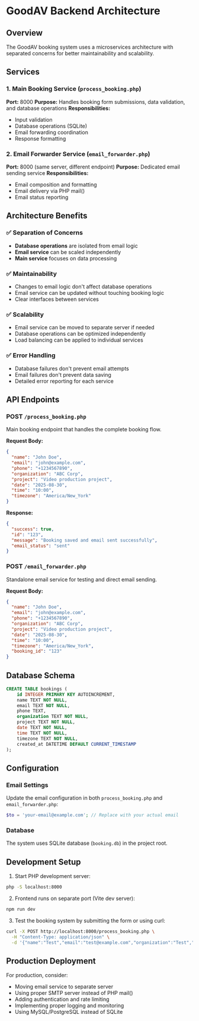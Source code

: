 # GoodAV Backend Architecture

## Overview
The GoodAV booking system uses a microservices architecture with separated concerns for better maintainability and scalability.

## Services

### 1. Main Booking Service (`process_booking.php`)
**Port:** 8000
**Purpose:** Handles booking form submissions, data validation, and database operations
**Responsibilities:**
- Input validation
- Database operations (SQLite)
- Email forwarding coordination
- Response formatting

### 2. Email Forwarder Service (`email_forwarder.php`)
**Port:** 8000 (same server, different endpoint)
**Purpose:** Dedicated email sending service
**Responsibilities:**
- Email composition and formatting
- Email delivery via PHP mail()
- Email status reporting

## Architecture Benefits

### ✅ Separation of Concerns
- **Database operations** are isolated from email logic
- **Email service** can be scaled independently
- **Main service** focuses on data processing

### ✅ Maintainability
- Changes to email logic don't affect database operations
- Email service can be updated without touching booking logic
- Clear interfaces between services

### ✅ Scalability
- Email service can be moved to separate server if needed
- Database operations can be optimized independently
- Load balancing can be applied to individual services

### ✅ Error Handling
- Database failures don't prevent email attempts
- Email failures don't prevent data saving
- Detailed error reporting for each service

## API Endpoints

### POST `/process_booking.php`
Main booking endpoint that handles the complete booking flow.

**Request Body:**
```json
{
  "name": "John Doe",
  "email": "john@example.com",
  "phone": "+1234567890",
  "organization": "ABC Corp",
  "project": "Video production project",
  "date": "2025-08-30",
  "time": "10:00",
  "timezone": "America/New_York"
}
```

**Response:**
```json
{
  "success": true,
  "id": "123",
  "message": "Booking saved and email sent successfully",
  "email_status": "sent"
}
```

### POST `/email_forwarder.php`
Standalone email service for testing and direct email sending.

**Request Body:**
```json
{
  "name": "John Doe",
  "email": "john@example.com",
  "phone": "+1234567890",
  "organization": "ABC Corp",
  "project": "Video production project",
  "date": "2025-08-30",
  "time": "10:00",
  "timezone": "America/New_York",
  "booking_id": "123"
}
```

## Database Schema

```sql
CREATE TABLE bookings (
    id INTEGER PRIMARY KEY AUTOINCREMENT,
    name TEXT NOT NULL,
    email TEXT NOT NULL,
    phone TEXT,
    organization TEXT NOT NULL,
    project TEXT NOT NULL,
    date TEXT NOT NULL,
    time TEXT NOT NULL,
    timezone TEXT NOT NULL,
    created_at DATETIME DEFAULT CURRENT_TIMESTAMP
);
```

## Configuration

### Email Settings
Update the email configuration in both `process_booking.php` and `email_forwarder.php`:
```php
$to = 'your-email@example.com'; // Replace with your actual email
```

### Database
The system uses SQLite database (`booking.db`) in the project root.

## Development Setup

1. Start PHP development server:
```bash
php -S localhost:8000
```

2. Frontend runs on separate port (Vite dev server):
```bash
npm run dev
```

3. Test the booking system by submitting the form or using curl:
```bash
curl -X POST http://localhost:8000/process_booking.php \
  -H "Content-Type: application/json" \
  -d '{"name":"Test","email":"test@example.com","organization":"Test","project":"Test","date":"2025-08-30","time":"10:00","timezone":"UTC"}'
```

## Production Deployment

For production, consider:
- Moving email service to separate server
- Using proper SMTP server instead of PHP mail()
- Adding authentication and rate limiting
- Implementing proper logging and monitoring
- Using MySQL/PostgreSQL instead of SQLite
